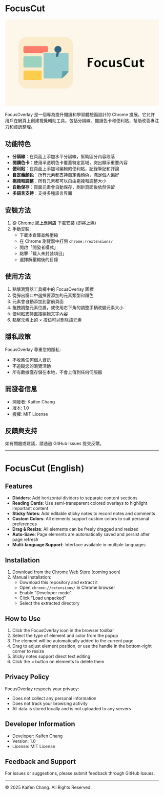 # FocusCut

<div align="center">
  <img src="banner/FocusCut.png" alt="FocusCut Banner" width="600">
</div>

FocusOverlay 是一個專為提升閱讀和學習體驗而設計的 Chrome 擴展。它允許用戶在網頁上創建視覺輔助工具，包括分隔線、閱讀色卡和便利貼，幫助改善專注力和資訊整理。


## 功能特色

- **分隔線**：在頁面上添加水平分隔線，幫助區分內容段落
- **閱讀色卡**：使用半透明色卡覆蓋特定區域，突出顯示重要內容
- **便利貼**：在頁面上添加可編輯的便利貼，記錄筆記和評論
- **自定義顏色**：所有元素都支持自定義顏色，滿足個人偏好
- **拖拽和調整**：所有元素都可以自由拖拽和調整大小
- **自動保存**：頁面元素會自動保存，刷新頁面後依然保留
- **多語言支持**：支持多種語言界面

## 安裝方法

1. 從 [Chrome 網上應用店](https://chrome.google.com/webstore) 下載安裝 (即將上線)
2. 手動安裝:
   - 下載本倉庫並解壓縮
   - 在 Chrome 瀏覽器中打開 `chrome://extensions/`
   - 開啟「開發者模式」
   - 點擊「載入未封裝項目」
   - 選擇解壓縮後的目錄

## 使用方法

1. 點擊瀏覽器工具欄中的 FocusOverlay 圖標
2. 從彈出窗口中選擇要添加的元素類型和顏色
3. 元素會自動添加到當前頁面
4. 拖拽調整元素位置，或使用右下角的調整手柄改變元素大小
5. 便利貼支持直接編輯文字內容
6. 點擊元素上的 × 按鈕可以刪除該元素

## 隱私政策

FocusOverlay 尊重您的隱私:
- 不收集任何個人資訊
- 不追蹤您的瀏覽活動
- 所有數據僅存儲在本地，不會上傳到任何伺服器

## 開發者信息

- 開發者: Kaifen Chang
- 版本: 1.0
- 授權: MIT License

## 反饋與支持

如有問題或建議，請通過 GitHub Issues 提交反饋。

---

# FocusCut (English)



## Features

- **Dividers**: Add horizontal dividers to separate content sections
- **Reading Cards**: Use semi-transparent colored overlays to highlight important content
- **Sticky Notes**: Add editable sticky notes to record notes and comments
- **Custom Colors**: All elements support custom colors to suit personal preferences
- **Drag & Resize**: All elements can be freely dragged and resized
- **Auto-Save**: Page elements are automatically saved and persist after page refresh
- **Multi-language Support**: Interface available in multiple languages

## Installation

1. Download from the [Chrome Web Store](https://chrome.google.com/webstore) (coming soon)
2. Manual Installation:
   - Download this repository and extract it
   - Open `chrome://extensions/` in Chrome browser
   - Enable "Developer mode"
   - Click "Load unpacked"
   - Select the extracted directory

## How to Use

1. Click the FocusOverlay icon in the browser toolbar
2. Select the type of element and color from the popup
3. The element will be automatically added to the current page
4. Drag to adjust element position, or use the handle in the bottom-right corner to resize
5. Sticky notes support direct text editing
6. Click the × button on elements to delete them

## Privacy Policy

FocusOverlay respects your privacy:
- Does not collect any personal information
- Does not track your browsing activity
- All data is stored locally and is not uploaded to any servers

## Developer Information

- Developer: Kaifen Chang
- Version: 1.0
- License: MIT License

## Feedback and Support

For issues or suggestions, please submit feedback through GitHub Issues.

---

© 2025 Kaifen Chang. All Rights Reserved. 